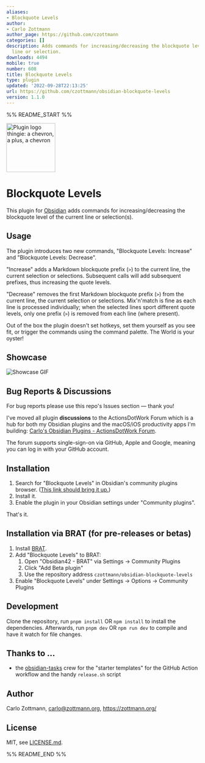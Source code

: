 ```yaml
---
aliases:
- Blockquote Levels
author:
- Carlo Zottmann
author_page: https://github.com/czottmann
categories: []
description: Adds commands for increasing/decreasing the blockquote level of the current
  line or selection.
downloads: 4494
mobile: true
number: 608
title: Blockquote Levels
type: plugin
updated: '2022-09-28T22:13:25'
url: https://github.com/czottmann/obsidian-blockquote-levels
version: 1.1.0
---
```


%% README_START %%

<img src="https://raw.githubusercontent.com/czottmann/obsidian-blockquote-levels/main/readme-assets/blockquote-levels-256.png" height="128" alt="Plugin logo thingie: a chevron, a plus, a chevron">

# Blockquote Levels

This plugin for [Obsidian](https://obsidian.md) adds commands for increasing/decreasing the blockquote level of the current line or selection(s).


## Usage

The plugin introduces two new commands, "Blockquote Levels: Increase" and "Blockquote Levels: Decrease".

"Increase" adds a Markdown blockquote prefix (`>`) to the current line, the current selection or selections.  Subsequent calls will add subsequent prefixes, thus increasing the quote levels.

"Decrease" removes the first Markdown blockquote prefix (`>`) from the current line, the current selection or selections.  Mix'n'match is fine as each line is processed individually; when the selected lines sport different quote levels, only one prefix (`>`) is removed from each line (where present).

Out of the box the plugin doesn't set hotkeys, set them yourself as you see fit, or trigger the commands using the command palette.  The World is your oyster!


## Showcase

![Showcase GIF](https://raw.githubusercontent.com/czottmann/obsidian-blockquote-levels/main/readme-assets/showcase.gif)


## Bug Reports & Discussions

For bug reports please use this repo's Issues section — thank you!

I've moved all plugin **discussions** to the ActionsDotWork Forum which is a hub for both my Obsidian plugins and the macOS/iOS productivity apps I'm building: [Carlo's Obsidian Plugins - ActionsDotWork Forum](https://forum.actions.work/c/obsidian-plugins/8).

The forum supports single-sign-on via GitHub, Apple and Google, meaning you can log in with your GitHub account.


## Installation

1. Search for "Blockquote Levels" in Obsidian's community plugins browser. ([This link should bring it up.](https://obsidian.md/plugins?id=zottmann))
2. Install it.
3. Enable the plugin in your Obsidian settings under "Community plugins".

That's it.


## Installation via BRAT (for pre-releases or betas)

1. Install [BRAT](https://github.com/TfTHacker/obsidian42-brat).
2. Add "Blockquote Levels" to BRAT:
    1. Open "Obsidian42 - BRAT" via Settings → Community Plugins
    2. Click "Add Beta plugin"
    3. Use the repository address `czottmann/obsidian-blockquote-levels`
3. Enable "Blockquote Levels" under Settings → Options → Community Plugins


## Development

Clone the repository, run `pnpm install` OR `npm install` to install the dependencies.  Afterwards, run `pnpm dev` OR `npm run dev` to compile and have it watch for file changes.


## Thanks to …

- the [obsidian-tasks](https://github.com/obsidian-tasks-group/obsidian-tasks) crew for the "starter templates" for the GitHub Action workflow and the handy  `release.sh` script


## Author

Carlo Zottmann, <carlo@zottmann.org>, https://zottmann.org/


## License

MIT, see [LICENSE.md](https://github.com/czottmann/obsidian-blockquote-levels/blob/main/LICENSE.md).


%% README_END %%